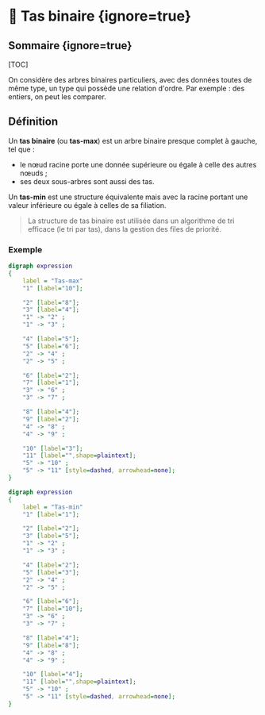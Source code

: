 # :grapes: Tas binaire {ignore=true}

## Sommaire {ignore=true}

[TOC]

On considère des arbres binaires particuliers, avec des données toutes de même type, un type qui possède une relation d'ordre. Par exemple : des entiers, on peut les comparer.

## Définition

Un **tas binaire** (ou **tas-max**) est un arbre binaire presque complet à gauche, tel que :
* le nœud racine porte une donnée supérieure ou égale à celle des autres nœuds ;
* ses deux sous-arbres sont aussi des tas.

Un **tas-min** est une structure équivalente mais avec la racine portant une valeur inférieure ou égale à celles de sa filiation.

> La structure de tas binaire est utilisée dans un algorithme de tri efficace (le tri par tas), dans la gestion des files de priorité.

### Exemple

```dot
digraph expression
{
    label = "Tas-max"
    "1" [label="10"];

    "2" [label="8"];
    "3" [label="4"];
    "1" -> "2" ;
    "1" -> "3" ;

    "4" [label="5"];
    "5" [label="6"];
    "2" -> "4" ;
    "2" -> "5" ;

    "6" [label="2"];
    "7" [label="1"];
    "3" -> "6" ;
    "3" -> "7" ;

    "8" [label="4"];
    "9" [label="2"];
    "4" -> "8" ;
    "4" -> "9" ;

    "10" [label="3"];
    "11" [label="",shape=plaintext];
    "5" -> "10" ;
    "5" -> "11" [style=dashed, arrowhead=none];
}
```


```dot
digraph expression
{
    label = "Tas-min"
    "1" [label="1"];

    "2" [label="2"];
    "3" [label="5"];
    "1" -> "2" ;
    "1" -> "3" ;

    "4" [label="2"];
    "5" [label="3"];
    "2" -> "4" ;
    "2" -> "5" ;

    "6" [label="6"];
    "7" [label="10"];
    "3" -> "6" ;
    "3" -> "7" ;

    "8" [label="4"];
    "9" [label="8"];
    "4" -> "8" ;
    "4" -> "9" ;

    "10" [label="4"];
    "11" [label="",shape=plaintext];
    "5" -> "10" ;
    "5" -> "11" [style=dashed, arrowhead=none];
}
```

